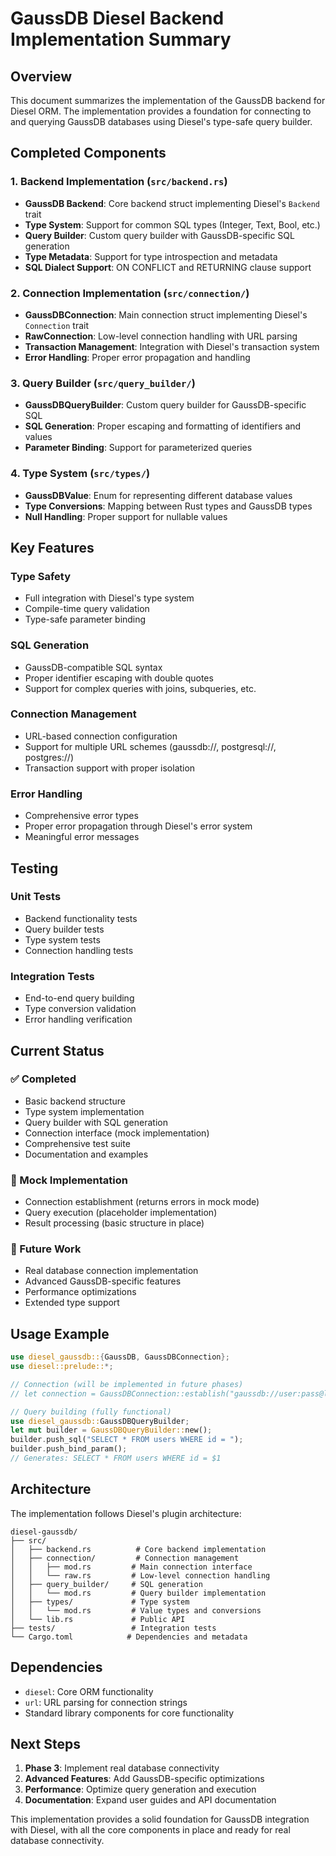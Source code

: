 # GaussDB Diesel Backend Implementation Summary

## Overview

This document summarizes the implementation of the GaussDB backend for Diesel ORM. The implementation provides a foundation for connecting to and querying GaussDB databases using Diesel's type-safe query builder.

## Completed Components

### 1. Backend Implementation (`src/backend.rs`)
- **GaussDB Backend**: Core backend struct implementing Diesel's `Backend` trait
- **Type System**: Support for common SQL types (Integer, Text, Bool, etc.)
- **Query Builder**: Custom query builder with GaussDB-specific SQL generation
- **Type Metadata**: Support for type introspection and metadata
- **SQL Dialect Support**: ON CONFLICT and RETURNING clause support

### 2. Connection Implementation (`src/connection/`)
- **GaussDBConnection**: Main connection struct implementing Diesel's `Connection` trait
- **RawConnection**: Low-level connection handling with URL parsing
- **Transaction Management**: Integration with Diesel's transaction system
- **Error Handling**: Proper error propagation and handling

### 3. Query Builder (`src/query_builder/`)
- **GaussDBQueryBuilder**: Custom query builder for GaussDB-specific SQL
- **SQL Generation**: Proper escaping and formatting of identifiers and values
- **Parameter Binding**: Support for parameterized queries

### 4. Type System (`src/types/`)
- **GaussDBValue**: Enum for representing different database values
- **Type Conversions**: Mapping between Rust types and GaussDB types
- **Null Handling**: Proper support for nullable values

## Key Features

### Type Safety
- Full integration with Diesel's type system
- Compile-time query validation
- Type-safe parameter binding

### SQL Generation
- GaussDB-compatible SQL syntax
- Proper identifier escaping with double quotes
- Support for complex queries with joins, subqueries, etc.

### Connection Management
- URL-based connection configuration
- Support for multiple URL schemes (gaussdb://, postgresql://, postgres://)
- Transaction support with proper isolation

### Error Handling
- Comprehensive error types
- Proper error propagation through Diesel's error system
- Meaningful error messages

## Testing

### Unit Tests
- Backend functionality tests
- Query builder tests
- Type system tests
- Connection handling tests

### Integration Tests
- End-to-end query building
- Type conversion validation
- Error handling verification

## Current Status

### ✅ Completed
- Basic backend structure
- Type system implementation
- Query builder with SQL generation
- Connection interface (mock implementation)
- Comprehensive test suite
- Documentation and examples

### 🚧 Mock Implementation
- Connection establishment (returns errors in mock mode)
- Query execution (placeholder implementation)
- Result processing (basic structure in place)

### 🔄 Future Work
- Real database connection implementation
- Advanced GaussDB-specific features
- Performance optimizations
- Extended type support

## Usage Example

```rust
use diesel_gaussdb::{GaussDB, GaussDBConnection};
use diesel::prelude::*;

// Connection (will be implemented in future phases)
// let connection = GaussDBConnection::establish("gaussdb://user:pass@localhost:5432/db")?;

// Query building (fully functional)
use diesel_gaussdb::GaussDBQueryBuilder;
let mut builder = GaussDBQueryBuilder::new();
builder.push_sql("SELECT * FROM users WHERE id = ");
builder.push_bind_param();
// Generates: SELECT * FROM users WHERE id = $1
```

## Architecture

The implementation follows Diesel's plugin architecture:

```
diesel-gaussdb/
├── src/
│   ├── backend.rs          # Core backend implementation
│   ├── connection/         # Connection management
│   │   ├── mod.rs         # Main connection interface
│   │   └── raw.rs         # Low-level connection handling
│   ├── query_builder/     # SQL generation
│   │   └── mod.rs         # Query builder implementation
│   ├── types/             # Type system
│   │   └── mod.rs         # Value types and conversions
│   └── lib.rs             # Public API
├── tests/                 # Integration tests
└── Cargo.toml            # Dependencies and metadata
```

## Dependencies

- `diesel`: Core ORM functionality
- `url`: URL parsing for connection strings
- Standard library components for core functionality

## Next Steps

1. **Phase 3**: Implement real database connectivity
2. **Advanced Features**: Add GaussDB-specific optimizations
3. **Performance**: Optimize query generation and execution
4. **Documentation**: Expand user guides and API documentation

This implementation provides a solid foundation for GaussDB integration with Diesel, with all the core components in place and ready for real database connectivity.
